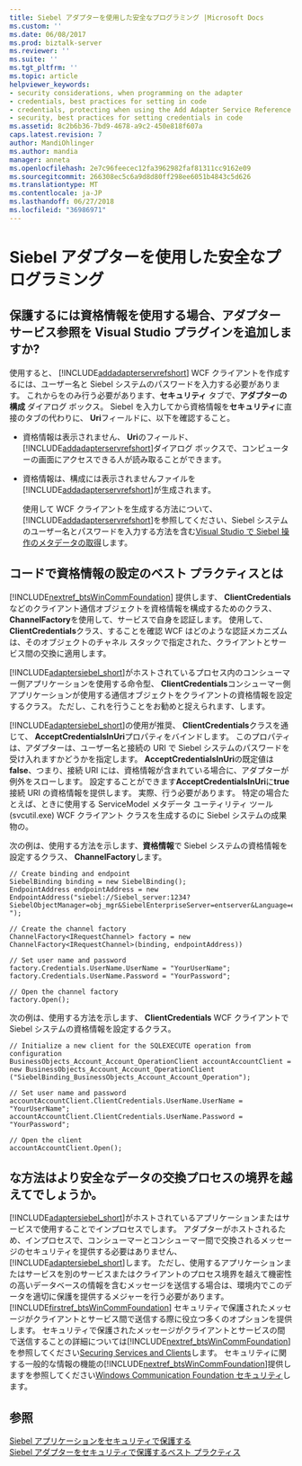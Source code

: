 ```yaml
---
title: Siebel アダプターを使用した安全なプログラミング |Microsoft Docs
ms.custom: ''
ms.date: 06/08/2017
ms.prod: biztalk-server
ms.reviewer: ''
ms.suite: ''
ms.tgt_pltfrm: ''
ms.topic: article
helpviewer_keywords:
- security considerations, when programming on the adapter
- credentials, best practices for setting in code
- credentials, protecting when using the Add Adapter Service Reference Visual Studio Plug-in
- security, best practices for setting credentials in code
ms.assetid: 8c2b6b36-7bd9-4678-a9c2-450e818f607a
caps.latest.revision: 7
author: MandiOhlinger
ms.author: mandia
manager: anneta
ms.openlocfilehash: 2e7c96feecec12fa3962982faf81311cc9162e09
ms.sourcegitcommit: 266308ec5c6a9d8d80ff298ee6051b4843c5d626
ms.translationtype: MT
ms.contentlocale: ja-JP
ms.lasthandoff: 06/27/2018
ms.locfileid: "36986971"
---
```

# <a name="secure-programming-with-the-siebel-adapter"></a>Siebel アダプターを使用した安全なプログラミング
## <a name="how-do-i-protect-credentials-when-i-use-the-add-adapter-service-reference-visual-studio-plug-in"></a>保護するには資格情報を使用する場合、アダプター サービス参照を Visual Studio プラグインを追加しますか?  
 使用すると、 [!INCLUDE[addadapterservrefshort](../../includes/addadapterservrefshort-md.md)] WCF クライアントを作成するには、ユーザー名と Siebel システムのパスワードを入力する必要があります。 これからをのみ行う必要があります、**セキュリティ** タブで、**アダプターの構成** ダイアログ ボックス。 Siebel を入力してから資格情報を**セキュリティ**に直接のタブの代わりに、 **Uri**フィールドに、以下を確認すること。  
  
- 資格情報は表示されません、 **Uri**のフィールド、[!INCLUDE[addadapterservrefshort](../../includes/addadapterservrefshort-md.md)]ダイアログ ボックスで、コンピューターの画面にアクセスできる人が読み取ることができます。  
  
- 資格情報は、構成には表示されませんファイルを[!INCLUDE[addadapterservrefshort](../../includes/addadapterservrefshort-md.md)]が生成されます。  
  
  使用して WCF クライアントを生成する方法について、[!INCLUDE[addadapterservrefshort](../../includes/addadapterservrefshort-md.md)]を参照してください、Siebel システムのユーザー名とパスワードを入力する方法を含む[Visual Studio で Siebel 操作のメタデータの取得](../../adapters-and-accelerators/adapter-siebel/get-metadata-for-siebel-operations-in-visual-studio.md)します。  
  
## <a name="what-are-best-practices-for-setting-credentials-in-code"></a>コードで資格情報の設定のベスト プラクティスとは  
 [!INCLUDE[nextref_btsWinCommFoundation](../../includes/nextref-btswincommfoundation-md.md)] 提供します、 **ClientCredentials**などのクライアント通信オブジェクトを資格情報を構成するためのクラス、 **ChannelFactory**を使用して、サービスで自身を認証します。 使用して、 **ClientCredentials**クラス、することを確認 WCF はどのような認証メカニズムは、そのオブジェクトのチャネル スタックで指定された、クライアントとサービス間の交換に適用します。  
  
 [!INCLUDE[adaptersiebel_short](../../includes/adaptersiebel-short-md.md)]がホストされているプロセス内のコンシューマー側アプリケーションを使用する命令型、 **ClientCredentials**コンシューマー側アプリケーションが使用する通信オブジェクトをクライアントの資格情報を設定するクラス。 ただし、これを行うことをお勧めと捉えられます、します。  
  
 [!INCLUDE[adaptersiebel_short](../../includes/adaptersiebel-short-md.md)]の使用が推奨、 **ClientCredentials**クラスを通じて、 **AcceptCredentialsInUri**プロパティをバインドします。 このプロパティは、アダプターは、ユーザー名と接続の URI で Siebel システムのパスワードを受け入れますかどうかを指定します。 **AcceptCredentialsInUri**の既定値は**false**、つまり、接続 URI には、資格情報が含まれている場合に、アダプターが例外をスローします。 設定することができます**AcceptCredentialsInUri**に**true**接続 URI の資格情報を提供します。 実際、行う必要があります。 特定の場合たとえば、ときに使用する ServiceModel メタデータ ユーティリティ ツール (svcutil.exe) WCF クライアント クラスを生成するのに Siebel システムの成果物の。  
  
 次の例は、使用する方法を示します、**資格情報**で Siebel システムの資格情報を設定するクラス、 **ChannelFactory**します。  
  
```  
// Create binding and endpoint  
SiebelBinding binding = new SiebelBinding();  
EndpointAddress endpointAddress = new EndpointAddress("siebel://Siebel_server:1234?SiebelObjectManager=obj_mgr&SiebelEnterpriseServer=entserver&Language=enu ");  
  
// Create the channel factory   
ChannelFactory<IRequestChannel> factory = new ChannelFactory<IRequestChannel>(binding, endpointAddress))  
  
// Set user name and password  
factory.Credentials.UserName.UserName = "YourUserName";  
factory.Credentials.UserName.Password = "YourPassword";  
  
// Open the channel factory  
factory.Open();  
```  
  
 次の例は、使用する方法を示します、 **ClientCredentials** WCF クライアントで Siebel システムの資格情報を設定するクラス。  
  
```  
// Initialize a new client for the SQLEXECUTE operation from configuration   
BusinessObjects_Account_Account_OperationClient accountAccountClient = new BusinessObjects_Account_Account_OperationClient ("SiebelBinding_BusinessObjects_Account_Account_Operation");  
  
// Set user name and password  
accountAccountClient.ClientCredentials.UserName.UserName = "YourUserName";  
accountAccountClient.ClientCredentials.UserName.Password = "YourPassword";  
  
// Open the client  
accountAccountClient.Open();  
```  
  
## <a name="how-can-i-provide-for-more-secure-data-exchange-across-process-boundaries"></a>な方法はより安全なデータの交換プロセスの境界を越えてでしょうか。  
 [!INCLUDE[adaptersiebel_short](../../includes/adaptersiebel-short-md.md)]がホストされているアプリケーションまたはサービスで使用することでインプロセスでします。 アダプターがホストされるため、インプロセスで、コンシューマーとコンシューマー間で交換されるメッセージのセキュリティを提供する必要はありません、[!INCLUDE[adaptersiebel_short](../../includes/adaptersiebel-short-md.md)]します。 ただし、使用するアプリケーションまたはサービスを別のサービスまたはクライアントのプロセス境界を越えて機密性の高いデータベースの情報を含むメッセージを送信する場合は、環境内でこのデータを適切に保護を提供するメジャーを行う必要があります。 [!INCLUDE[firstref_btsWinCommFoundation](../../includes/firstref-btswincommfoundation-md.md)] セキュリティで保護されたメッセージがクライアントとサービス間で送信する際に役立つ多くのオプションを提供します。 セキュリティで保護されたメッセージがクライアントとサービスの間で送信することの詳細については[!INCLUDE[nextref_btsWinCommFoundation](../../includes/nextref-btswincommfoundation-md.md)]を参照してください[Securing Services and Clients](https://msdn.microsoft.com/library/ms734736.aspx)します。 セキュリティに関する一般的な情報の機能の[!INCLUDE[nextref_btsWinCommFoundation](../../includes/nextref-btswincommfoundation-md.md)]提供しますを参照してください[Windows Communication Foundation セキュリティ](https://msdn.microsoft.com/library/ms732362.aspx)します。
  
## <a name="see-also"></a>参照  
 [Siebel アプリケーションをセキュリティで保護する](../../adapters-and-accelerators/adapter-siebel/secure-your-siebel-applications.md)  
[Siebel アダプターをセキュリティで保護するベスト プラクティス](../../adapters-and-accelerators/adapter-siebel/best-practices-to-secure-the-siebel-adapter.md)